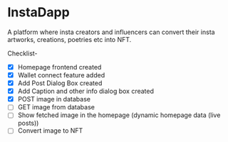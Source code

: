 # InstaDapp

A platform where insta creators and influencers can convert their insta artworks, creations, poetries etc into NFT.

Checklist-
- [x] Homepage frontend created
- [x] Wallet connect feature added
- [x] Add Post Dialog Box created
- [x] Add Caption and other info dialog box created
- [x] POST image in database 
- [ ] GET image from database
- [ ] Show fetched image in the homepage (dynamic homepage data (live posts)) 
- [ ] Convert image to NFT
